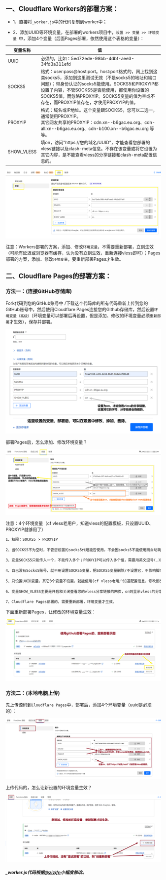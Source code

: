 ## 一、Cloudflare Workers的部署方案：

- 1、直接将`_worker.js`中的代码复制到worker中；

- 2、添加UUID等环境变量，在部署的workers项目中，`设置 >> 变量 >> 环境变量 `中，添加4个变量（后面Pages部署，依然使用这个表格的变量）：

| **变量名称** | **值**                                                       |
| ------------ | ------------------------------------------------------------ |
| UUID         | 必须的，比如：5ed72ede-98bb-4dbf-aee3-34fd3a311efd           |
| SOCKS5       | 格式：user:pass@host:port。host:port格式的，网上找到这类socks5，添加到这里测试无效（不是socks5的地址和端口问题）；带身份认证的socks5能使用。SOCKS5和PROXYIP都设置了内容，不管SOCKS5是否能使用，都使用你设置的SOCKS5值，而忽略PROXYIP。SOCKS5变量的值为空或不存在，而PROXYIP值存在，才使用PROXYIP的值。 |
| PROXYIP      | 格式：域名或IP地址。这个变量跟SOCKS5，您可以二选一，通常使用PROXYIP。<br />其它网友共享的PROXYIP：cdn.xn--b6gac.eu.org、cdn-all.xn--b6gac.eu.org、cdn-b100.xn--b6gac.eu.org 等等。 |
| SHOW_VLESS   | 填on，访问"https://您的域名/UUID"，才能查看您部署的vless链接以及clash-meta信息。不存在该变量或将它设置为其它内容，是不能查看vless的分享链接和clash-meta配置信息的。 |

<img src="images\Snipaste_2024-03-05_16-30-35.png" title="Workers部署的，怎么添加UUID等环境变量？" style="zoom: 50%;" />

注意：Workers部署的方案，添加、修改`环境变量`，不需要重新部署，立刻生效（可能有延迟或浏览器有缓存，认为没有立刻生效，重新连接vless即可）；Pages部署的方案，添加、修改`环境变量`，要重新部署Pages才生效。

## 二、Cloudflare Pages的部署方案：

### 方法一：(连接GitHub存储库)

Fork代码到您的GitHub账号中 /下载这个代码库的所有代码重新上传到您的GitHub账号中，然后使用Cloudflare Pages连接您的Github存储库，然后设置`环境变量（高级）`（环境变量可以部署后再设置，但是添加、修改的环境变量必须`重新部署`才生效），保存并部署。

<img src="images\Snipaste_2024-03-05_15-21-05.png" title="部署前，添加环境变量" style="zoom: 50%;" />

部署Pages后，怎么添加、修改环境变量？

<img src="images\Snipaste_2024-03-05_17-12-16.png" title="部署Pages后，怎么添加、修改环境变量？" style="zoom: 50%;" />

注意：4个环境变量（cf vless老用户，知道vless的配置模板，只设置UUID、PROXYIP就够用了）

```txt
1、权限：SOCKS5 > PROXYIP

2、当SOCKS5不为空时，不管您设置的socks5代理能否使用，不会因socks5不能使用而自动跳到后面的PROXYIP而使用PROXYIP。

3、变量SOCKS5只能传入一个，不能传入多个；PROXYIP可以传入多个值，需要用英文逗号(,)隔开，不推荐设置多个值，本来IP地址就不是固定的，你设置的PROXYIP也在变，增加国外账号被封的风险，要换PROXYIP，在环境变量中修改，或添加自己的域名，修改域名指向的IP地址，比在源码中修改(有时无法保存修改的内容)，方便了很多。

4、自己没有Socks5账号，就不用设置SOCKS5变量，把SOCKS5变量删除/不设置它，不影响脚本运行。

5、只设置UUID变量，其它3个变量不设置，就能使用(cf vless老用户知道配置信息，修改部分信息即可)，就是部分网站无法访问的（如果需要，就要设置PROXYIP或SOCKS5）。

6、变量SHOW_VLESS主要是开启和关闭查看您的vless分享链接的网页，on则显示vless的分享链接和clash-meta的配置信息，其它字符串或"没有设置这个变量"一律不让查看vless分享链接。刚部署时，不知道vless怎么配置，把SHOW_VLESS设置为on，就能查看，提取配置信息或vless链接后，把SHOW_VLESS改为其它值，就不能查看vless链接。

7、Cloudflare Pages部署的，需要重新部署，环境变量才生效。
```

下面重新部署Pages，让修改的环境变量生效：

<img src="images\Snipaste_2024-03-05_17-24-58.png" title="重新部署Pages，让修改的环境变量生效" style="zoom: 50%;" />

### 方法二：(本地电脑上传)

先上传源码到`Cloudflare Pages`中，部署后，添加4个环境变量（uuid是必须的）：

<img src="images\Snipaste_2024-03-05_18-07-42.png" style="zoom: 50%;" />

上传代码的，怎么让新设置的环境变量生效？

<img src="images\Snipaste_2024-03-05_18-18-32.png" title="上传代码的，怎么让新设置的环境变量生效？" style="zoom: 50%;" />

##### _worker.js代码根据[@zizifn](https://github.com/zizifn/edgetunnel/blob/main/src/worker-with-socks5-experimental.js)小幅度修改。
